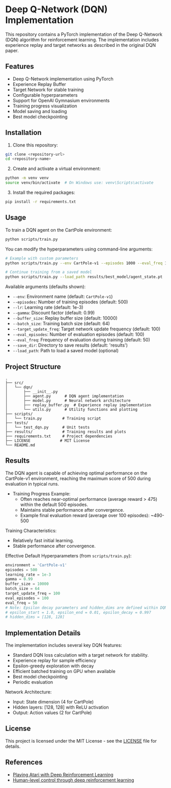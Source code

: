 # Deep Q-Network (DQN) Implementation

This repository contains a PyTorch implementation of the Deep Q-Network (DQN) algorithm for reinforcement learning. The implementation includes experience replay and target networks as described in the original DQN paper.

## Features

- Deep Q-Network implementation using PyTorch
- Experience Replay Buffer
- Target Network for stable training
- Configurable hyperparameters
- Support for OpenAI Gymnasium environments
- Training progress visualization
- Model saving and loading
- Best model checkpointing

## Installation

1. Clone this repository:
```bash
git clone <repository-url>
cd <repository-name>
```

2. Create and activate a virtual environment:
```bash
python -m venv venv
source venv/bin/activate  # On Windows use: venv\Scripts\activate
```

3. Install the required packages:
```bash
pip install -r requirements.txt
```

## Usage

To train a DQN agent on the CartPole environment:

```bash
python scripts/train.py
```

You can modify the hyperparameters using command-line arguments:

```bash
# Example with custom parameters
python scripts/train.py --env CartPole-v1 --episodes 1000 --eval_freq 100

# Continue training from a saved model
python scripts/train.py --load_path results/best_model/agent_state.pt
```

Available arguments (defaults shown):
- `--env`: Environment name (default: `CartPole-v1`)
- `--episodes`: Number of training episodes (default: 500)
- `--lr`: Learning rate (default: 1e-3)
- `--gamma`: Discount factor (default: 0.99)
- `--buffer_size`: Replay buffer size (default: 10000)
- `--batch_size`: Training batch size (default: 64)
- `--target_update_freq`: Target network update frequency (default: 100)
- `--eval_episodes`: Number of evaluation episodes (default: 100)
- `--eval_freq`: Frequency of evaluation during training (default: 50)
- `--save_dir`: Directory to save results (default: 'results')
- `--load_path`: Path to load a saved model (optional)

## Project Structure

```
.
├── src/
│   └── dqn/
│       ├── __init__.py
│       ├── agent.py      # DQN agent implementation
│       ├── model.py      # Neural network architecture
│       ├── replay_buffer.py  # Experience replay implementation
│       └── utils.py      # Utility functions and plotting
├── scripts/
│   └── train.py         # Training script
├── tests/
│   └── test_dqn.py      # Unit tests
├── results/             # Training results and plots
├── requirements.txt     # Project dependencies
├── LICENSE             # MIT License
└── README.md
```

## Results

The DQN agent is capable of achieving optimal performance on the CartPole-v1 environment, reaching the maximum score of 500 during evaluation in typical runs.

- Training Progress Example:
  - Often reaches near-optimal performance (average reward > 475) within the default 500 episodes.
  - Maintains stable performance after convergence.
  - Example final evaluation reward (average over 100 episodes): ~490-500

Training Characteristics:
- Relatively fast initial learning.
- Stable performance after convergence.

Effective Default Hyperparameters (from `scripts/train.py`):
```python
environment = 'CartPole-v1'
episodes = 500
learning_rate = 1e-3
gamma = 0.99
buffer_size = 10000
batch_size = 64
target_update_freq = 100
eval_episodes = 100
eval_freq = 50
# Note: Epsilon decay parameters and hidden_dims are defined within DQNAgent
# epsilon_start = 1.0, epsilon_end = 0.01, epsilon_decay = 0.997
# hidden_dims = [128, 128]
```

## Implementation Details

The implementation includes several key DQN features:
- Standard DQN loss calculation with a target network for stability.
- Experience replay for sample efficiency
- Epsilon-greedy exploration with decay
- Efficient batched training on GPU when available
- Best model checkpointing
- Periodic evaluation

Network Architecture:
- Input: State dimension (4 for CartPole)
- Hidden layers: [128, 128] with ReLU activation
- Output: Action values (2 for CartPole)

## License

This project is licensed under the MIT License - see the [LICENSE](LICENSE) file for details.

## References

- [Playing Atari with Deep Reinforcement Learning](https://arxiv.org/abs/1312.5602)
- [Human-level control through deep reinforcement learning](https://www.nature.com/articles/nature14236) 